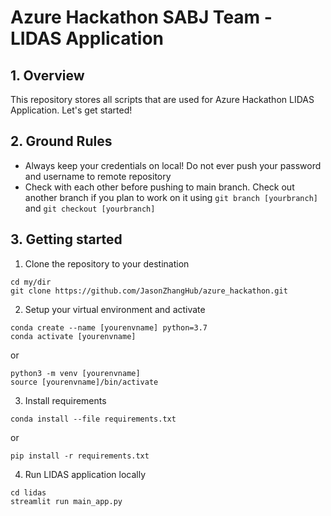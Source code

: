 # Azure Hackathon SABJ Team - LIDAS Application # 

## 1. Overview ## 

This repository stores all scripts that are used for Azure Hackathon LIDAS Application.
Let's get started!

## 2. Ground Rules ##

* Always keep your credentials on local! Do not ever push your password and username to remote repository
* Check with each other before pushing to main branch. Check out another branch if you plan to work on it using ```git branch [yourbranch]``` and ```git checkout [yourbranch]``` 

## 3. Getting started ##

1. Clone the repository to your destination 
```
cd my/dir
git clone https://github.com/JasonZhangHub/azure_hackathon.git
```
2. Setup your virtual environment and activate
```
conda create --name [yourenvname] python=3.7
conda activate [yourenvname] 
```
or 
```
python3 -m venv [yourenvname]
source [yourenvname]/bin/activate
```
3. Install requirements

```
conda install --file requirements.txt
```
or 
```
pip install -r requirements.txt
```

4. Run LIDAS application locally
```
cd lidas
streamlit run main_app.py
```
